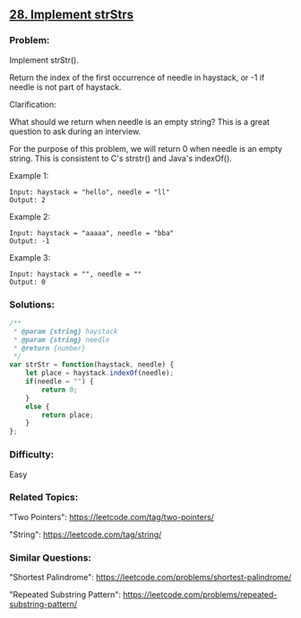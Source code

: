 ## [28. Implement strStrs](https://leetcode.com/problems/implement-strstr/description/)

### Problem: 

Implement strStr().

Return the index of the first occurrence of needle in haystack, or -1 if needle is not part of haystack.

Clarification:

What should we return when needle is an empty string? This is a great question to ask during an interview.

For the purpose of this problem, we will return 0 when needle is an empty string. This is consistent to C's strstr() and Java's indexOf().

Example 1:

```
Input: haystack = "hello", needle = "ll"
Output: 2
```

Example 2:

```
Input: haystack = "aaaaa", needle = "bba"
Output: -1
```

Example 3:

```
Input: haystack = "", needle = ""
Output: 0
```

### Solutions:

```javascript
/**
 * @param {string} haystack
 * @param {string} needle
 * @return {number}
 */
var strStr = function(haystack, needle) {
    let place = haystack.indexOf(needle);
    if(needle = "") {
        return 0;
    }
    else {
        return place;
    }
};
```

### Difficulty:

Easy

### Related Topics:

"Two Pointers": https://leetcode.com/tag/two-pointers/

"String": https://leetcode.com/tag/string/

### Similar Questions:

"Shortest Palindrome": https://leetcode.com/problems/shortest-palindrome/

"Repeated Substring Pattern": https://leetcode.com/problems/repeated-substring-pattern/